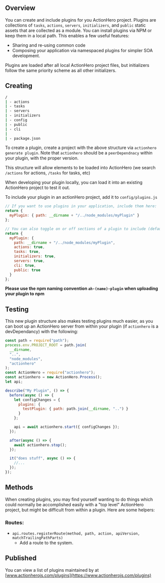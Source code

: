 ## Overview

You can create and include plugins for you ActionHero project. Plugins are collections of `tasks`, `actions`, `servers`, `initializers`, and `public` static assets that are collected as a module. You can install plugins via NPM or keep them in a local path. This enables a few useful features:

- Sharing and re-using common code
- Composing your application via namespaced plugins for simpler SOA development.

Plugins are loaded after all local ActionHero project files, but initializers follow the same priority scheme as all other initializers.

## Creating

```bash
/
| - actions
| - tasks
| - servers
| - initializers
| - config
| - public
| - cli
|
| - package.json
```

To create a plugin, create a project with the above structure via `actionhero generate plugin`. Note that `actionhero` should be a `peerDependnacy` within your plugin, with the proper version.

This structure will allow elements to be loaded into ActionHero (we search `/actions` for actions, `/tasks` for tasks, etc)

When developing your plugin locally, you can load it into an existing ActionHero project to test it out.

To include your plugin in an actionHero project, add it to `config/plugins.js`

```js
// If you want to use plugins in your application, include them here:
return {
  myPlugin: { path: __dirname + "/../node_modules/myPlugin" }
};

// You can also toggle on or off sections of a plugin to include (default true for all sections):
return {
  myPlugin: {
    path: __dirname + "/../node_modules/myPlugin",
    actions: true,
    tasks: true,
    initializers: true,
    servers: true,
    cli: true,
    public: true
  }
};
```

**Please use the npm naming convention `ah-(name)-plugin` when uploading your plugin to npm**

## Testing

This new plugin structure also makes testing plugins much easier, as you can boot up an ActionHero server from within your plugin (if `actionhero` is a devDependancy) with the following:

```js
const path = require("path");
process.env.PROJECT_ROOT = path.join(
  __dirname,
  "..",
  "node_modules",
  "actionhero"
);
const ActionHero = require("actionhero");
const actionhero = new ActionHero.Process();
let api;

describe("My Plugin", () => {
  before(async () => {
    let configChanges = {
      plugins: {
        testPlugin: { path: path.join(__dirname, "..") }
      }
    };

    api = await actionhero.start({ configChanges });
  });

  after(async () => {
    await actionhero.stop();
  });

  it("does stuff", async () => {
    //...
  });
});
```

## Methods

When creating plugins, you may find yourself wanting to do things which could normally be accomplished easily with a "top level" ActionHero project, but might be difficult from within a plugin. Here are some helpers:

### Routes:

- `api.routes.registerRoute(method, path, action, apiVersion, matchTrailingPathParts)`
  - Add a route to the system.

## Published

You can view a list of plugins maintained by at [www.actionherojs.com/plugins](https://www.actionherojs.com/plugins)
